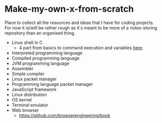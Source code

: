 # Make-my-own-x-from-scratch

Place to collect all the resources and ideas that I have for coding projects. For now it is/will be rather rough as it's meant to be more of a notes-storing repository than an organised thing.

- Linux shell in C
  - 4 part from basics to command execution and variables [here](https://blog.devgenius.io/lets-build-a-linux-shell-part-i-954c95911501).
- Interpreted programming language
- Compiled programming language
- JVM programming language
- Assembler
- Simple compiler
- Linux packet manager
- Programming language packet manager
- JavaScript framework
- Linux distribution
- OS kernel
- Terminal emulator
- Web browser
  - https://github.com/browserengineering/book
